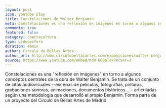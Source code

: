 ```yaml
---
layout: post
icon: youtube play
title: Constelaciones de Walter Benjamin
meta: Constelaciones es una reflexión en imágenes en torno a algunos conceptos centrales de la obra de Walter Benjamin.
comments: true
featured: false
category: contracultura
type: videoesfera
duration: 46min
author: Circulo de Bellas Artes
author_url: http://www.circulobellasartes.com/exposiciones/walter-benjamin-constelaciones/
source: https://www.youtube.com/embed/noW-600oTsk?ecver=2
---
```


<p>
	Constelaciones es una "reflexión en imágenes" en torno a algunos conceptos centrales de la obra de Walter Benjamin. Se trata de un conjunto de citas audiovisuales --escenas de películas, fotografías, pinturas, grabaciones sonoras, animaciones, documentos históricos...-- articuladas según una metodología que desarrolló el propio Benjamin. Forma parte de un proyecto del Círculo de Bellas Artes de Madrid
</p>
